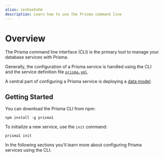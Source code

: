 ```yaml
---
alias: ieshoo5ohm
description: Learn how to use the Prisma command line
---
```


# Overview

The Prisma command line interface (CLI) is the primary tool to manage your database services with Prisma.

Generally, the configuration of a Prisma service is handled using the CLI and the service definition file [`prisma.yml`](!alias-foatho8aip).

A central part of configuring a Prisma service is deploying a [data model](!alias-eiroozae8u).

## Getting Started

You can download the Prisma CLI from npm:

```
npm install -g prisma1
```

To initialize a new service, use the `init` command:

```
prisma1 init
```

In the following sections you'll learn more about configuring Prisma services using the CLI.
